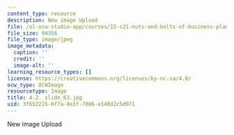 ```yaml
---
content_type: resource
description: New image Upload
file: /ol-ocw-studio-app/courses/15-s21-nuts-and-bolts-of-business-plans-january-iap-2014/3f6522150f7a8e3f7086e148d2c5d971_4.2._slide_63.jpg
file_size: 94356
file_type: image/jpeg
image_metadata:
  caption: ''
  credit: ''
  image-alt: ''
learning_resource_types: []
license: https://creativecommons.org/licenses/by-nc-sa/4.0/
ocw_type: OCWImage
resourcetype: Image
title: 4.2._slide_63.jpg
uid: 3f652215-0f7a-8e3f-7086-e148d2c5d971
---
```

New image Upload